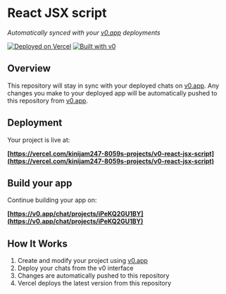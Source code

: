 # React JSX script

*Automatically synced with your [v0.app](https://v0.app) deployments*

[![Deployed on Vercel](https://img.shields.io/badge/Deployed%20on-Vercel-black?style=for-the-badge&logo=vercel)](https://vercel.com/kinijam247-8059s-projects/v0-react-jsx-script)
[![Built with v0](https://img.shields.io/badge/Built%20with-v0.app-black?style=for-the-badge)](https://v0.app/chat/projects/iPeKQ2GU1BY)

## Overview

This repository will stay in sync with your deployed chats on [v0.app](https://v0.app).
Any changes you make to your deployed app will be automatically pushed to this repository from [v0.app](https://v0.app).

## Deployment

Your project is live at:

**[https://vercel.com/kinijam247-8059s-projects/v0-react-jsx-script](https://vercel.com/kinijam247-8059s-projects/v0-react-jsx-script)**

## Build your app

Continue building your app on:

**[https://v0.app/chat/projects/iPeKQ2GU1BY](https://v0.app/chat/projects/iPeKQ2GU1BY)**

## How It Works

1. Create and modify your project using [v0.app](https://v0.app)
2. Deploy your chats from the v0 interface
3. Changes are automatically pushed to this repository
4. Vercel deploys the latest version from this repository
